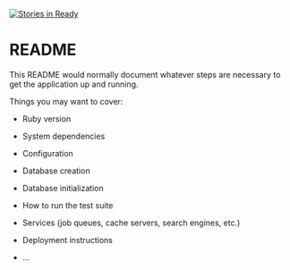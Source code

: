 [![Stories in Ready](https://badge.waffle.io/CalebCowen/company-web-app.png?label=ready&title=Ready)](https://waffle.io/CalebCowen/company-web-app)
# README

This README would normally document whatever steps are necessary to get the
application up and running.

Things you may want to cover:

* Ruby version

* System dependencies

* Configuration

* Database creation

* Database initialization

* How to run the test suite

* Services (job queues, cache servers, search engines, etc.)

* Deployment instructions

* ...
